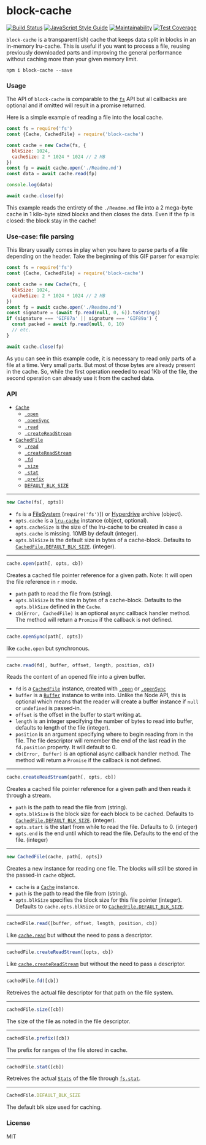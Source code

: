 # block-cache

<a href="https://travis-ci.org/martinheidegger/block-cache"><img src="https://travis-ci.org/martinheidegger/block-cache.svg?branch=master" alt="Build Status"/></a>
[![JavaScript Style Guide](https://img.shields.io/badge/code_style-standard-brightgreen.svg)](https://standardjs.com)
[![Maintainability](https://api.codeclimate.com/v1/badges/16ad2e5bd41ce529ae97/maintainability)](https://codeclimate.com/github/martinheidegger/block-cache/maintainability)
[![Test Coverage](https://api.codeclimate.com/v1/badges/16ad2e5bd41ce529ae97/test_coverage)](https://codeclimate.com/github/martinheidegger/block-cache/test_coverage)

`block-cache` is a transparent(ish) cache that keeps data split in blocks in
an in-memory lru-cache. This is useful if you want to process a file, reusing
previously downloaded parts and improving the general performance without
caching more than your given memory limit.

`npm i block-cache --save`

### Usage

The API of `block-cache` is comparable to the
[`fs`](https://nodejs.org/api/fs.html) API but all callbacks are optional and
if omitted will result in a promise returned.

Here is a simple example of reading a file into the local cache.

```javascript
const fs = require('fs')
const {Cache, CachedFile} = require('block-cache')

const cache = new Cache(fs, {
  blkSize: 1024,
  cacheSize: 2 * 1024 * 1024 // 2 MB
})
const fp = await cache.open('./Readme.md')
const data = await cache.read(fp)

console.log(data)

await cache.close(fp)
```

This example reads the entirety of the `./Readme.md` file into a 2 mega-byte
cache in 1 kilo-byte sized blocks and then closes the data. Even if the fp is
closed: the block stay in the cache!

### Use-case: file parsing

This library usually comes in play when you have to parse parts of a file
depending on the header. Take the beginning of this GIF parser for example:

```javascript
const fs = require('fs')
const {Cache, CachedFile} = require('block-cache')

const cache = new Cache(fs, {
  blkSize: 1024,
  cacheSize: 2 * 1024 * 1024 // 2 MB
})
const fp = await cache.open('./Readme.md')
const signature = (await fp.read(null, 0, 6)).toString()
if (signature === 'GIF87a' || signature === 'GIF89a') {
  const packed = await fp.read(null, 0, 10)
  // etc.
}

await cache.close(fp)
```

As you can see in this example code, it is necessary to read only parts of a
file at a time. Very small parts. But most of those bytes are already
present in the cache. So, while the first operation needed to read 1Kb of
the file, the second operation can already use it from the cached data.

### API

- [`Cache`](#Cache)
    - [`.open`](#cache.open)
    - [`.openSync`](#cache.openSync)
    - [`.read`](#cache.read)
    - [`.createReadStream`](#cache.createReadStream)
- [`CachedFile`](#CachedFile)
    - [`.read`](#cachedFile.read)
    - [`.createReadStream`](#cachedFile.createReadStream)
    - [`.fd`](#cachedFile.fd)
    - [`.size`](#cachedFile.size)
    - [`.stat`](#cachedFile.stat)
    - [`.prefix`](#cachedFile.prefix)
    - [`DEFAULT_BLK_SIZE`](#CachedFile.DEFAULT_BLK_SIZE)

---

<a name="Cache"></a>

```javascript
new Cache(fs[, opts])
```

- `fs` is a [FileSystem](https://nodejs.org/api/fs.html) (`require('fs')`)) or
    [Hyperdrive](https://github.com/mafintosh/hyperdrive) archive (object).
- `opts.cache` is a [`lru-cache`](https://github.com/isaacs/node-lru-cache)
    instance (object, optional).
- `opts.cacheSize` is the size of the lru-cache to be created in case a
    `opts.cache` is missing. 10MB by default (integer).
- `opts.blkSize` is the default size in bytes of a cache-block. Defaults to
    [`CachedFile.DEFAULT_BLK_SIZE`](#CachedFile.DEFAULT_BLK_SIZE). (integer).

---

<a name="cache.open"></a>

```javascript
cache.open(path[, opts, cb])
```

Creates a cached file pointer reference for a given path. Note: It will open
the file reference in `r` mode.

- `path` path to read the file from (string).
- `opts.blkSize` is the size in bytes of a cache-block. Defaults to the
    `opts.blkSize` defined in the `Cache`.
- `cb(Error, CachedFile)` is an optional async callback handler method.
    The method will return a `Promise` if the callback is not defined.

---

<a name="cache.openSync"></a>

```javascript
cache.openSync(path[, opts])
```

like `cache.open` but synchronous.

---

<a name="cache.read"></a>

```javascript
cache.read(fd[, buffer, offset, length, position, cb])
```

Reads the content of an opened file into a given buffer.

- `fd` is a [`CachedFile`](#CachedFile) instance, created
    with [`.open`](#cache.open) or [`.openSync`](#cache.openSync)
- `buffer` is a [`Buffer`](https://nodejs.org/api/buffer.html) instance to
    write into. Unlike the Node API, this is optional which means that the
    reader will create a buffer instance if `null` or `undefined` is passed-in.
- `offset` is the offset in the buffer to start writing at.
- `length` is an integer specifying the number of bytes to read into buffer,
    defaults to length of the file (integer).
- `position` is an argument specifying where to begin reading from in the file.
    The file descriptor will remember the end of the last read in the
   `fd.position` property. It will default to 0.
- `cb(Error, Buffer)` is an optional async callback handler method. The method
    will return a `Promise` if the callback is not defined.

---

<a name="cache.createReadStream"></a>

```javascript
cache.createReadStream(path[, opts, cb])
```

Creates a cached file pointer reference for a given path and then reads it
through a stream.

- `path` is the path to read the file from (string).
- `opts.blkSize` is the block size for each block to be cached. Defaults
    to [`CachedFile.DEFAULT_BLK_SIZE`](#CachedFile.DEFAULT_BLK_SIZE). (integer).
- `opts.start` is the start from while to read the file. Defaults to 0. (integer)
- `opts.end` is the end until which to read the file. Defaults to the end of
    the file. (integer)

---

<a name="CachedFile"></a>

```javascript
new CachedFile(cache, path[, opts])
```

Creates a new instance for reading one file. The blocks will still be stored in
the passed-in `cache` object.

- `cache` is a [`Cache`](#Cache) instance.
- `path` is the path to read the file from (string).
- `opts.blkSize` specifies the block size for this file pointer (integer).
    Defaults to `cache.opts.blkSize` or to
    [`CachedFile.DEFAULT_BLK_SIZE`](#CachedFile.DEFAULT_BLK_SIZE).

---

<a name="cachedFile.read"></a>

```javascript
cachedFile.read([buffer, offset, length, position, cb])
```

Like [`cache.read`](#cache.read) but without the need to pass a descriptor.

---

<a name="cachedFile.createReadStream"></a>

```javascript
cachedFile.createReadStream([opts, cb])
```

Like [`cache.createReadStream`](#cache.createReadStream) but without the need
to pass a descriptor.

---

<a name="cachedFile.fd"></a>

```javascript
cachedFile.fd([cb])
```

Retreives the actual file descriptor for that path on the file system.

---

<a name="cachedFile.size"></a>

```javascript
cachedFile.size([cb])
```

The size of the file as noted in the file descriptor.

---

<a name="cachedFile.prefix"></a>

```javascript
cachedFile.prefix([cb])
```

The prefix for ranges of the file stored in cache.

---

<a name="cachedFile.stat"></a>

```javascript
cachedFile.stat([cb])
```

Retreives the actual
[`Stats`](https://nodejs.org/api/fs.html#fs_class_fs_stats) of the file
through [`fs.stat`](https://nodejs.org/api/fs.html#fs_class_fs_stats).

---

<a name="CachedFile.DEFAULT_BLK_SIZE"></a>

```javascript
CachedFile.DEFAULT_BLK_SIZE
```

The default blk size used for caching.

### License

MIT
